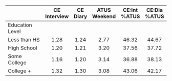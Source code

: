
|                      | CE<br>Interview |  CE<br>Diary | ATUS<br>Weekend | CE:Int<br>%ATUS | CE:Dia<br>%ATUS |
| -------------------- | :----------: | :----------: | :----------: | :----------: | :----------: |
| Education Level      |              |              |              |              |              |
| Less than HS         |         1.28 |         1.24 |         2.77 |        46.32 |        44.67 |
| High School          |         1.20 |         1.21 |         3.20 |        37.56 |        37.72 |
| Some College         |         1.16 |         1.20 |         3.14 |        36.88 |        38.13 |
| College +            |         1.32 |         1.30 |         3.08 |        43.06 |        42.17 |

